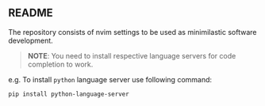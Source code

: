 ## README

The repository consists of nvim settings to be used as minimilastic software development.

> **NOTE**: You need to install respective language servers for code completion to work.

e.g. To install `python` language server use following command:

```bash
pip install python-language-server

```


